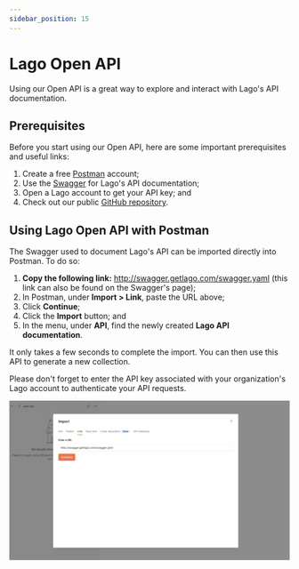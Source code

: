 ```yaml
---
sidebar_position: 15
---
```


# Lago Open API
Using our Open API is a great way to explore and interact with Lago's API documentation.

## Prerequisites
Before you start using our Open API, here are some important prerequisites and useful links:

1. Create a free [Postman](https://postman.com) account;
2. Use the [Swagger](http://swagger.getlago.com/) for Lago's API documentation;
3. Open a Lago account to get your API key; and
4. Check out our public [GitHub repository](https://github.com/getlago/lago-openapi).

## Using Lago Open API with Postman
The Swagger used to document Lago's API can be imported directly into Postman. To do so: 

1. **Copy the following link:** http://swagger.getlago.com/swagger.yaml (this link can also be found on the Swagger's page);
2. In Postman, under **Import > Link**, paste the URL above;
3. Click **Continue**;
4. Click the **Import** button; and
5. In the menu, under **API**, find the newly created **Lago API documentation**.

It only takes a few seconds to complete the import. You can then use this API to generate a new collection.

Please don't forget to enter the API key associated with your organization's Lago account to authenticate your API requests.

![Import Lago API documentation into Postman](../../static/img/import-lago-api.png)